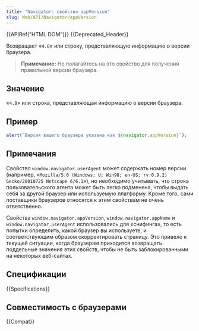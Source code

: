 ```yaml
---
title: "Navigator: свойство appVersion"
slug: Web/API/Navigator/appVersion
---
```


{{APIRef("HTML DOM")}} {{Deprecated_Header}}

Возвращает «`4.0`» или строку, представляющую информацию о версии браузера.

> **Примечание:** Не полагайтесь на это свойство для получения правильной версии браузера.

## Значение

«`4.0`» или строка, представляющая информацию о версии браузера.

## Пример

```js
alert(`Версия вашего браузера указана как ${navigator.appVersion}`);
```

## Примечания

Свойство `window.navigator.userAgent` может содержать номер версии (например,
«`Mozilla/5.0 (Windows; U; Win98; en-US; rv:0.9.2) Gecko/20010725 Netscape 6/6.1`»),
но необходимо учитывать, что строка пользовательского агента может быть легко подменена, чтобы выдать себя за другой браузер или используемую платформу. Кроме того, сами поставщики браузеров относятся к этим свойствам не очень ответственно.

Свойства `window.navigator.appVersion`, `window.navigator.appName` и `window.navigator.userAgent` использовались для «снифинга», то есть попытки определить, какой браузер вы используете, и соответствующим образом скорректировать страницу. Это привело к текущей ситуации, когда браузерам приходится возвращать поддельные значения этих свойств, чтобы не быть заблокированными на некоторых веб-сайтах.

## Спецификации

{{Specifications}}

## Совместимость с браузерами

{{Compat}}
